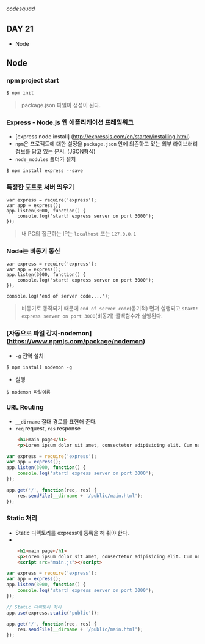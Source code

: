 ###### codesquad

## DAY 21
- Node

## Node
### npm project start

```
$ npm init
```

> package.json 파일이 생성이 된다. 

### Express - Node.js 웹 애플리케이션 프레임워크
- [express node install] (http://expressjs.com/en/starter/installing.html)
- `npm`은 프로젝트에 대한 설정을 `package.json` 안에 의존하고 있는 외부 라이브러리 정보를 담고 있는 문서. (JSON형식)
- `node_modules` 폴더가 설치

```
$ npm install express --save

```

### 특정한 포트로 서버 띄우기

```
var express = require('express');
var app = express();
app.listen(3000, function() {
	console.log('start! express server on port 3000');
});
````

> 내 PC의 접근하는 IP는  `localhost` 또는 `127.0.0.1`


### Node는 비동기 통신

```
var express = require('express');
var app = express();
app.listen(3000, function() {
	console.log('start! express server on port 3000');
});

console.log('end of server code....');
```

> 비동기로 동작되기 때문에 `end of server code`(동기적) 먼저 실행되고 `start! express server on port 3000`(비동기) 콜백함수가 실행된다. 


### [자동으로 파일 감지-nodemon] (https://www.npmjs.com/package/nodemon)
- `-g` 전역 설치 

```
$ npm install nodemon -g
```

- 실행

```
$ nodemon 파일이름
```

### URL Routing
- `__dirname` 절대 경로를 표현해 준다.
- `req` request, `res` response

```html
	<h1>main page</h1>
	<p>Lorem ipsum dolor sit amet, consectetur adipisicing elit. Cum natus, voluptatem asperiores laborum veritatis totam sequi. Ducimus animi possimus magni qui laboriosam, sequi, dolores velit, ea incidunt dolor, enim vero!</p>
````

```javascript
var express = require('express');
var app = express();
app.listen(3000, function() {
	console.log('start! express server on port 3000');
});

app.get('/', function(req, res) {
	res.sendFile(__dirname + '/public/main.html');
});
```

### Static 처리
- Static 디렉토리를 express에 등록을 해 줘야 한다.
- 

```html
	<h1>main page</h1>
	<p>Lorem ipsum dolor sit amet, consectetur adipisicing elit. Cum natus, voluptatem asperiores laborum veritatis totam sequi. Ducimus animi possimus magni qui laboriosam, sequi, dolores velit, ea incidunt dolor, enim vero!</p>
	<script src="main.js"></script>
```

```javascript
var express = require('express');
var app = express();
app.listen(3000, function() {
	console.log('start! express server on port 3000');
});

// Static 디렉토리 처리
app.use(express.static('public'));

app.get('/', function(req, res) {
	res.sendFile(__dirname + '/public/main.html');
});

```



